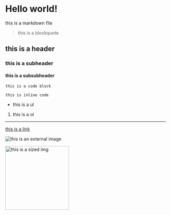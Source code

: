 # Hello world!

this is a markdown file

> this is a blockquote

## this is a header

### this is a subheader

#### this is a subsubheader

```
this is a code block
```

`this is inline code`

- this is a ul

1. this is a ol

---

[this is a link](https://www.google.com)

![this is an external image](https://wpstatic.gymbeam.com/blog/wp-content/uploads/mageblog/arnold-schwarzenegger-1920x1080.jpg)

<img alt="this is a sized img" src="https://wpstatic.gymbeam.com/blog/wp-content/uploads/mageblog/arnold-schwarzenegger-1920x1080.jpg" width=200 />
